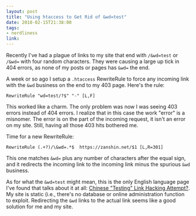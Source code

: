 ```yaml
---
layout: post
title: "Using htaccess to Get Rid of &wd=test"
date: 2018-02-15T21:38:00
tags:
- nerdliness
link:
---
```

Recently I've had a plague of links to my site that end with `/&wd=test` or `/&wd=` with four random
characters. They were causing a large up tick in 404 errors, as none of my posts or pages has `&wd=`
the end.

A week or so ago I setup a `.htaccess` RewriteRule to force any incoming link with the `&wd`
business on the end to my 403 page. Here's the rule:

    RewriteRule "wd=test/?$" "-" [L,F]

This worked like a charm. The only problem was now I was seeing 403 errors instead of 404 errors. I
realize that in this case the work "error" is a misnomer. The error is on the part of the incoming
request, it isn't an error on my site. Still, having all those 403 hits bothered me.

Time for a new RewriteRule:

    RewriteRule (.+?)/\&wd=.*$  https://zanshin.net/$1 [L,R=301]

This one matches `&wd=` plus any number of characters after the equal sign, and it redirects the incoming link to the incoming link minus the spurious `&wd` business.

As for what the `&wd=test` might mean, this is the only English language page I've found that talks
about it at all: [Chinese "Testing" Link Hacking
Attempt?](https://www.webmasterworld.com/webmaster/4880078.htm). My site is static (i.e., there's no
database or online administration function to exploit. Redirecting the `&wd` links to the actual
link seems like a good solution for me and my site.
